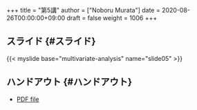 +++
title = "第5講"
author = ["Noboru Murata"]
date = 2020-08-26T00:00:00+09:00
draft = false
weight = 1006
+++

## スライド {#スライド}

{{< myslide base="multivariate-analysis" name="slide05" >}}


## ハンドアウト {#ハンドアウト}

-   [PDF file](https://noboru-murata.github.io/multivariate-analysis/pdfs/slide05.pdf)